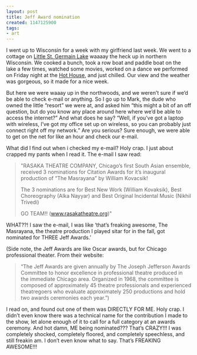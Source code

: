 ```yaml
---
layout: post
title: Jeff Award nomination
created: 1147125900
tags:
- art
---
```

I went up to Wisconsin for a week with my girlfriend last week. We went to a cottage on [Little St. Germain Lake](http://maps.google.com/maps?q=st.+germain,+wi+54558) waaaay the heck up in northern Wisconsin. We cooked a bunch, took a row boat and paddle boat on the lake a few times, watched some movies, worked on a dance we performed on Friday night at the [Hot House](http://www.hothouse.net/), and just chilled. Our view and the weather was gorgeous, so it made for a nice week.

But here we were waaay up in the northwoods, and we weren’t sure if we’d be able to check e-mail or anything. So I go up to Mark, the dude who owned the little “resort” we were at, and asked him “this might a bit of an off question, but do you know any place around here where we’d be able to access the internet?” And what does he say? “Well, if you’ve got a laptop with wireless, I’ve got my office set up on wireless, so you can probably just connect right off my network.” Are you serious? Sure enough, we were able to get on the net for like an hour and check our e-mail.

What did I find out when i checked my e-mail? Holy crap. I just about crapped my pants when I read it. The e-mail I saw read:

> 
> "RASAKA THEATRE COMPANY, Chicago’s first South Asian ensemble, received 3 nominations for Citation Awards for it’s inaugural production of “The Masrayana” by William Kovacsik!
> 
> The 3 nominations are for Best New Work (William Kovaksik), Best Choreography (Alka Nayyar) and Best Original Incidental Music (Nikhil Trivedi)
> 
> GO TEAM!!
> (www.rasakatheatre.org)"
> 

WHAT??! I saw the e-mail, I was like ‘that’s freaking awesome, The Masrayana, the theatre production I played sitar for in the fall, got nominated for THREE Jeff Awards.’

(Side note, the Jeff Awards are like Oscar awards, but for Chicago professional theater. From their website:

> 
> “The Jeff Awards are given annually by The Joseph Jefferson Awards Committee to honor excellence in professional theatre produced in the immediate Chicago area. Organized in 1968, the committee is composed of approximately 45 theatre professionals and experienced theatregoers who evaluate approximately 250 productions and hold two awards ceremonies each year.”)
> 

I read on, and found out one of them was DIRECTLY FOR ME. Holy crap. I didn’t even know there was a technical name for the contribution I made to the show, let alone enough of it to call for a full category at an awards ceremony. And hot damn, ME being nominated??? That’s CRAZY!!! I was completely shocked, completely floored, and completely speechless, and still freakin am. I don’t even know what to say. That’s FREAKING AWESOME!!! 

